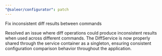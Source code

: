 ```yaml
---
"@saleor/configurator": patch
---
```


Fix inconsistent diff results between commands

Resolved an issue where diff operations could produce inconsistent results when used across different commands. The DiffService is now properly shared through the service container as a singleton, ensuring consistent configuration comparison behavior throughout the application.
